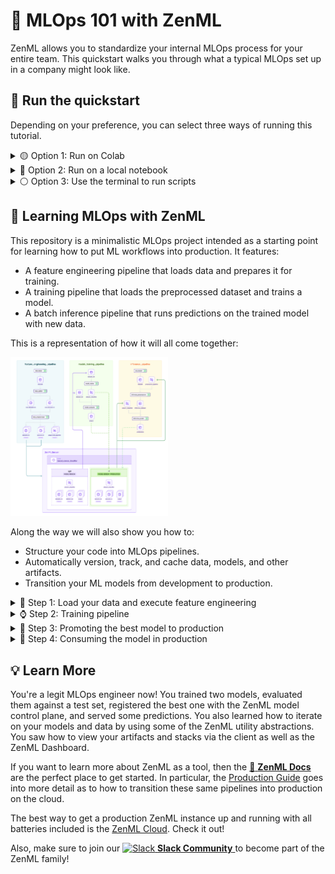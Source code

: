 # :running: MLOps 101 with ZenML

ZenML allows you to standardize your internal MLOps process for your entire team. 
This quickstart walks you through what a typical MLOps set up in a company might look like.

## 🏃 Run the quickstart 

Depending on your preference, you can select three ways of running this tutorial.

<details>

<summary> 🟡 Option 1: Run on Colab</summary>

### Use Google Colab 

You can use Google Colab to see ZenML in action, no signup/installation is required!

<a href="https://colab.research.google.com/github/zenml-io/zenml/blob/main/examples/quickstart/quickstart.ipynb" target="_parent"><img src="https://colab.research.google.com/assets/colab-badge.svg" alt="Open In Colab"/></a>

</details>

<details>

<summary> 🔶 Option 2: Run on a local notebook</summary>

### Use Jupyter

To run locally, install ZenML:

```shell
# Install ZenML
pip install "zenml[server]"

# (OPTIONAL) Connect to a deployed ZenML
zenml connect --url <URL_OF_DEPLOYED_ZENML>
```

Clone the quickstart:

```shell
git clone https://github.com/zenml-io/zenml.git
cd zenml/examples/quickstart
```

Now we're ready to start. Interactively explore the quickstart using Jupyter Notebook:

```bash
pip install notebook
jupyter notebook
# open notebooks/quickstart.ipynb
```

</details>

<details>

<summary> ⚪ Option 3: Use the terminal to run scripts</summary>

### Run python scripts

To run locally, install ZenML:

```shell
# Install ZenML
pip install "zenml[server]"

# (OPTIONAL) Connect to a deployed ZenML
zenml connect --url <URL_OF_DEPLOYED_ZENML>
```

Clone the quickstart:

```shell
git clone https://github.com/zenml-io/zenml.git
cd zenml/examples/quickstart
```

Now we're ready to start. Execute the whole ML pipeline from a Python script::

```bash
# Install required zenml integrations
zenml integration install sklearn -y

# Initialize ZenML
zenml init

# Start the ZenServer to enable dashboard access
zenml up

# Run the feature engineering pipeline
python run.py --feature-pipeline

# Run the training pipeline
python run.py --training-pipeline

# Run the training pipeline with versioned artifacts
python run.py --training-pipeline --train-dataset-version-name=1 --test-dataset-version-name=1

# Run the inference pipeline
python run.py --inference-pipeline
```
</details>


## 🌵 Learning MLOps with ZenML

This repository is a minimalistic MLOps project intended as a starting point for learning how to put ML workflows into production. It features: 

- A feature engineering pipeline that loads data and prepares it for training.
- A training pipeline that loads the preprocessed dataset and trains a model.
- A batch inference pipeline that runs predictions on the trained model with new data.

This is a representation of how it will all come together: 

<img src=".assets/pipeline_overview.png" width="50%" alt="Pipelines Overview">

Along the way we will also show you how to:

- Structure your code into MLOps pipelines.
- Automatically version, track, and cache data, models, and other artifacts.
- Transition your ML models from development to production.

<details>
  <summary>🥇 Step 1: Load your data and execute feature engineering</summary>

We'll start off by importing our data. In this project, we'll be working with
[the Breast Cancer](https://archive.ics.uci.edu/dataset/17/breast+cancer+wisconsin+diagnostic) dataset
which is publicly available on the UCI Machine Learning Repository. The task is a classification
problem, to predict whether a patient is diagnosed with breast cancer or not.

When you're getting started with a machine learning problem you'll want to do
something similar to this: import your data and get it in the right shape for
your training. Here are the typical steps within a feature engineering pipeline.

The steps can be found defined the [steps](steps/) directory, while the [pipelines](pipelines/) directory has the pipeline code to connect them together.

<img src=".assets/feature_engineering_pipeline.png" width="50%" alt="Feature engineering pipeline" />

To execute the feature engineer pipelines, run:

```python
python run.py --feature-pipeline
```

After the pipeline has run, the pipeline will produce some logs like:

```shell
The latest feature engineering pipeline produced the following artifacts: 

1. Train Dataset - Name: dataset_trn, Version Name: 1 
2. Test Dataset: Name: dataset_tst, Version Name: 1
```

We will use these versions in the next pipeline.

</details>

<details>
  <summary>⌚ Step 2: Training pipeline</summary>

Now that our data is prepared, it makes sense to train some models to get a sense of how difficult the task is. The Breast Cancer dataset is sufficiently large and complex  that it's unlikely we'll be able to train a model that behaves perfectly since the problem is inherently complex, but we can get a sense of what a reasonable baseline looks like.

We'll start with two simple models, a SGD Classifier and a Random Forest
Classifier, both batteries-included from `sklearn`. We'll train them on the
same data and then compare their performance.

<img src=".assets/training_pipeline.png" width="50%" alt="Training pipeline">

Run it by using the ID's from the first step:

```python
# You can also ignore the `--train-dataset-version-name` and `--test-dataset-version-name` to use 
#  the latest versions
python run.py --training-pipeline --train-dataset-version-name 1 --test-dataset-version-name 1
```

To track these models, ZenML offers a *Model Control Plane*, which is a central register of all your ML models.
Each run of the training pipeline will produce a ZenML Model Version.

```shell
zenml model list
```

This will show you a new `breast_cancer_classifier` model with two versions, `sgd` and `rf` created. You can find out how this was configured in the [YAML pipeline configuration files](configs/).

If you are a [ZenML Cloud](https://zenml.io/cloud) user, you can see all of this visualized in the dashboard:

<img src=".assets/cloud_mcp_screenshot.png" width="70%" alt="Model Control Plane">

There is a lot more you can do with ZenML models, including the ability to
track metrics by adding metadata to it, or having them persist in a model
registry. However, these topics can be explored more in the
[ZenML docs](https://docs.zenml.io).

</details>

<details>
  <summary>💯 Step 3: Promoting the best model to production</summary>

For now, we will use the ZenML model control plane to promote our best
model to `production`. You can do this by simply setting the `stage` of
your chosen model version to the `production` tag.

```shell
zenml model version update breast_cancer_classifier rf --stage production
```

While we've demonstrated a manual promotion process for clarity, a more in-depth look at the [promoter code](steps/model_promoter.py) reveals that the training pipeline is designed to automate this step. It evaluates the latest model against established production metrics and, if the new model outperforms the existing one based on test set results, it will automatically promote the model to production. Here is an overview of the process:

<img src=".assets/cloud_mcp.png" width="60%" alt="Model Control Plane">

Again, if you are a [ZenML Cloud](https://zenml.io/cloud) user, you would be able to see all this in the cloud dashboard.

</details>

<details>
  <summary>🫅 Step 4: Consuming the model in production</summary>

Once the model is promoted, we can now consume the right model version in our
batch inference pipeline directly. Let's see how that works.

The batch inference pipeline simply takes the model marked as `production` and runs inference on it
with `live data`. The critical step here is the `inference_predict` step, where we load the model in memory and generate predictions. Apart from the loading the model, we must also load the preprocessing pipeline that we ran in feature engineering,
so that we can do the exact steps that we did on training time, in inference time. Let's bring it all together:

ZenML automatically links all artifacts to the `production` model version as well, including the predictions
that were returned in the pipeline. This completes the MLOps loop of training to inference:

<img src=".assets/inference_pipeline.png" width="45%" alt="Inference pipeline">

You can also see all predictions ever created as a complete history in the dashboard (Again only for [ZenML Cloud](https://zenml.io/cloud) users):

<img src=".assets/cloud_mcp_predictions.png" width="70%" alt="Model Control Plane">

</details>

## :bulb: Learn More

You're a legit MLOps engineer now! You trained two models, evaluated them against
a test set, registered the best one with the ZenML model control plane,
and served some predictions. You also learned how to iterate on your models and
data by using some of the ZenML utility abstractions. You saw how to view your
artifacts and stacks via the client as well as the ZenML Dashboard.

If you want to learn more about ZenML as a tool, then the
[:page_facing_up: **ZenML Docs**](https://docs.zenml.io/) are the perfect place
to get started. In particular, the [Production Guide](https://docs.zenml.io/user-guide/production-guide/)
goes into more detail as to how to transition these same pipelines into production on the cloud.

The best way to get a production ZenML instance up and running with all batteries included is the [ZenML Cloud](https://zenml.io/cloud). Check it out!

Also, make sure to join our <a href="https://zenml.io/slack" target="_blank">
    <img width="15" src="https://cdn3.iconfinder.com/data/icons/logos-and-brands-adobe/512/306_Slack-512.png" alt="Slack"/>
    <b>Slack Community</b> 
</a> to become part of the ZenML family!
